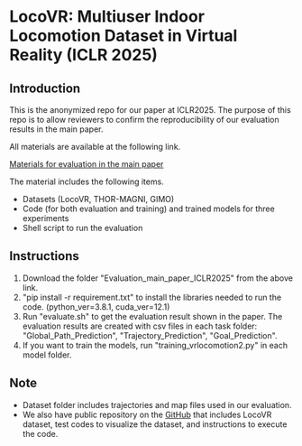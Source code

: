 # LocoVR: Multiuser Indoor Locomotion Dataset in Virtual Reality (ICLR 2025)

## Introduction

This is the anonymized repo for our paper at ICLR2025.
The purpose of this repo is to allow reviewers to confirm the reproducibility of our evaluation results in the main paper.

All materials are available at the following link.

[Materials for evaluation in the main paper](https://drive.google.com/drive/folders/14L3F231hmZ0kZd6U8zGw6_4tY3JR9cnZ?usp=drive_link)


The material includes the following items.
- Datasets (LocoVR, THOR-MAGNI, GIMO)
- Code (for both evaluation and training) and trained models for three experiments
- Shell script to run the evaluation

## Instructions 

1. Download the folder "Evaluation_main_paper_ICLR2025" from the above link.
2. "pip install -r requirement.txt" to install the libraries needed to run the code. (python_ver=3.8.1, cuda_ver=12.1)
3. Run "evaluate.sh" to get the evaluation result shown in the paper. The evaluation results are created with csv files in each task folder: "Global_Path_Prediction", "Trajectory_Prediction", "Goal_Prediction".
4. If you want to train the models, run "training_vrlocomotion2.py" in each model folder.

## Note
- Dataset folder includes trajectories and map files used in our evaluation.
- We also have public repository on the [GitHub](https://anonymous.4open.science/r/LocoVR-1B87/README.md) that includes LocoVR dataset, test codes to visualize the dataset, and instructions to execute the code.
  
